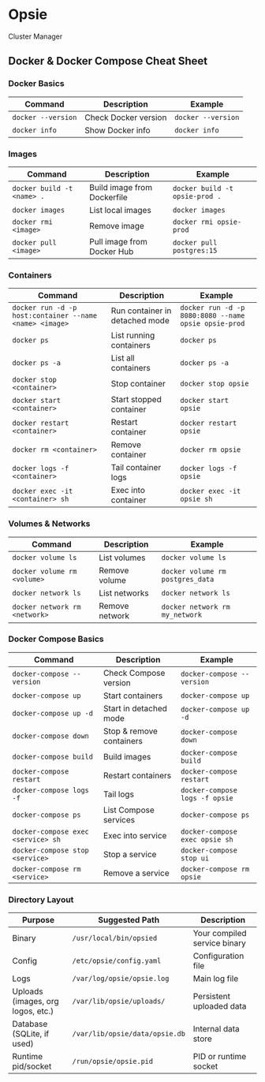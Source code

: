 # Opsie
Cluster Manager


## Docker & Docker Compose Cheat Sheet

### Docker Basics
| Command            | Description          | Example            |
| ------------------ | -------------------- | ------------------ |
| `docker --version` | Check Docker version | `docker --version` |
| `docker info`      | Show Docker info     | `docker info`      |


### Images
| Command                    | Description                 | Example                        |
| -------------------------- | --------------------------- | ------------------------------ |
| `docker build -t <name> .` | Build image from Dockerfile | `docker build -t opsie-prod .` |
| `docker images`            | List local images           | `docker images`                |
| `docker rmi <image>`       | Remove image                | `docker rmi opsie-prod`        |
| `docker pull <image>`      | Pull image from Docker Hub  | `docker pull postgres:15`      |


### Containers
| Command                                                 | Description                    | Example                                              |
| ------------------------------------------------------- | ------------------------------ | ---------------------------------------------------- |
| `docker run -d -p host:container --name <name> <image>` | Run container in detached mode | `docker run -d -p 8080:8080 --name opsie opsie-prod` |
| `docker ps`                                             | List running containers        | `docker ps`                                          |
| `docker ps -a`                                          | List all containers            | `docker ps -a`                                       |
| `docker stop <container>`                               | Stop container                 | `docker stop opsie`                                  |
| `docker start <container>`                              | Start stopped container        | `docker start opsie`                                 |
| `docker restart <container>`                            | Restart container              | `docker restart opsie`                               |
| `docker rm <container>`                                 | Remove container               | `docker rm opsie`                                    |
| `docker logs -f <container>`                            | Tail container logs            | `docker logs -f opsie`                               |
| `docker exec -it <container> sh`                        | Exec into container            | `docker exec -it opsie sh`                           |





### Volumes & Networks
| Command                       | Description    | Example                          |
| ----------------------------- | -------------- | -------------------------------- |
| `docker volume ls`            | List volumes   | `docker volume ls`               |
| `docker volume rm <volume>`   | Remove volume  | `docker volume rm postgres_data` |
| `docker network ls`           | List networks  | `docker network ls`              |
| `docker network rm <network>` | Remove network | `docker network rm my_network`   |


### Docker Compose Basics
| Command                            | Description              | Example                        |
| ---------------------------------- | ------------------------ | ------------------------------ |
| `docker-compose --version`         | Check Compose version    | `docker-compose --version`     |
| `docker-compose up`                | Start containers         | `docker-compose up`            |
| `docker-compose up -d`             | Start in detached mode   | `docker-compose up -d`         |
| `docker-compose down`              | Stop & remove containers | `docker-compose down`          |
| `docker-compose build`             | Build images             | `docker-compose build`         |
| `docker-compose restart`           | Restart containers       | `docker-compose restart`       |
| `docker-compose logs -f`           | Tail logs                | `docker-compose logs -f opsie` |
| `docker-compose ps`                | List Compose services    | `docker-compose ps`            |
| `docker-compose exec <service> sh` | Exec into service        | `docker-compose exec opsie sh` |
| `docker-compose stop <service>`    | Stop a service           | `docker-compose stop ui`       |
| `docker-compose rm <service>`      | Remove a service         | `docker-compose rm opsie`      |


### Directory Layout
| Purpose                           | Suggested Path                 | Description                  |
| --------------------------------- | ------------------------------ | ---------------------------- |
| Binary                            | `/usr/local/bin/opsied`        | Your compiled service binary |
| Config                            | `/etc/opsie/config.yaml`       | Configuration file           |
| Logs                              | `/var/log/opsie/opsie.log`     | Main log file                |
| Uploads (images, org logos, etc.) | `/var/lib/opsie/uploads/`      | Persistent uploaded data     |
| Database (SQLite, if used)        | `/var/lib/opsie/data/opsie.db` | Internal data store          |
| Runtime pid/socket                | `/run/opsie/opsie.pid`         | PID or runtime socket        |
